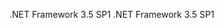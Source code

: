 <span data-ttu-id="bf0e6-101">.NET Framework 3.5 SP1 </span><span class="sxs-lookup"><span data-stu-id="bf0e6-101">.NET Framework 3.5 SP1</span></span>